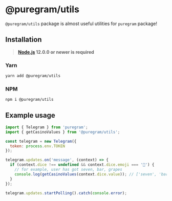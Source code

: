# @puregram/utils

`@puregram/utils` package is almost useful utilities for `puregram` package!

## Installation
> **[Node.js](https://nodejs.org/) 12.0.0 or newer is required**

### Yarn
```bash
yarn add @puregram/utils
```

### NPM
```bash
npm i @puregram/utils
```

## Example usage
```js
import { Telegram } from 'puregram';
import { getCasinoValues } from '@puregram/utils';

const telegram = new Telegram({
  token: process.env.TOKEN
});

telegram.updates.on('message', (context) => {
  if (context.dice !== undefined && context.dice.emoji === '🎰') {
    // for example, user has got seven, bar, grapes
    console.log(getCasinoValues(context.dice.value)); // ['seven', 'bar', 'grapes']
  }
});

telegram.updates.startPolling().catch(console.error);
```
